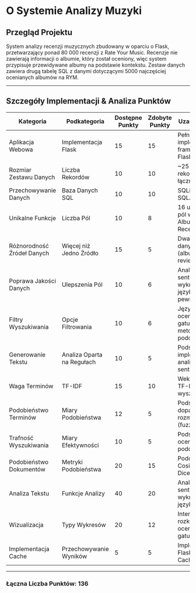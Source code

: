 # O Systemie Analizy Muzyki

## Przegląd Projektu
System analizy recenzji muzycznych zbudowany w oparciu o Flask, przetwarzający ponad 80 000 recenzji z Rate Your Music. Recenzje nie zawierają informacji o albumie, który został oceniony, więc system przypisuje przewidywane albumy na podstawie kontekstu. Zestaw danych zawiera drugą tabelę SQL z danymi dotyczącymi 5000 najczęściej ocenianych albumów na RYM.

---

## Szczegóły Implementacji & Analiza Punktów

| Kategoria                  | Podkategoria               | Dostępne Punkty | Zdobyte Punkty | Uzasadnienie                                                                 |
|----------------------------|----------------------------|-----------------|----------------|------------------------------------------------------------------------------|
| Aplikacja Webowa           | Implementacja Flask        | 15              | 15             | Pełna implementacja frameworku Flask                                        |
| Rozmiar Zestawu Danych     | Liczba Rekordów            | 10              | 10             | ~25 000 rekordów łącznie                                                    |
| Przechowywanie Danych      | Baza Danych SQL            | 10              | 10             | SQLite z SQLAlchemy                                                         |
| Unikalne Funkcje           | Liczba Pól                 | 10              | 8              | 16 unikalnych pól w tabelach Albumów i Recenzji                             |
| Różnorodność Źródeł Danych | Więcej niż Jedno Źródło    | 15              | 5              | Dwa zestawy danych (albums.csv, reviews.csv)                                |
| Poprawa Jakości Danych     | Ulepszenia Pól             | 10              | 6              | Analiza sentymentu, wykrywanie języka, ocena pewności                       |
| Filtry Wyszukiwania        | Opcje Filtrowania          | 10              | 6              | Język, rok, ocena, gatunek, metoda podobieństwa                             |
| Generowanie Tekstu         | Analiza Oparta na Regułach | 10              | 5              | Podstawowa implementacja analizy sentymentu                                 |
| Waga Terminów              | TF-IDF                     | 15              | 10             | Wektoryzacja TF-IDF dla wyszukiwania                                        |
| Podobieństwo Terminów      | Miary Podobieństwa         | 12              | 5              | Podstawowe dopasowanie rozmyte (fuzzywuzzy)                                 |
| Trafność Wyszukiwania      | Miary Efektywności         | 10              | 5              | Podstawowe ocenianie podobieństwa                                           |
| Podobieństwo Dokumentów    | Metryki Podobieństwa       | 20              | 15             | Podobieństwo Cosinusowe, Dice, Jaccard                                      |
| Analiza Tekstu             | Funkcje Analizy            | 40              | 20             | Analiza sentymentu, wykrywanie języka                                       |
| Wizualizacja               | Typy Wykresów              | 20              | 12             | Interaktywne rozkłady ocen, gatunków, lat                                   |
| Implementacja Cache        | Przechowywanie Wyników     | 5               | 5              | Implementacja Flask-Caching                                                 |

---

### **Łączna Liczba Punktów: 136**